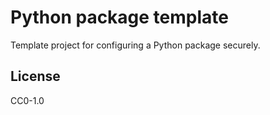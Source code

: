 # Python package template

Template project for configuring a Python package securely.

## License

CC0-1.0

